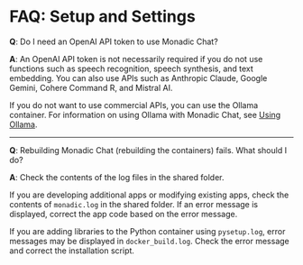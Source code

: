 # FAQ: Setup and Settings

**Q**: Do I need an OpenAI API token to use Monadic Chat?

**A**: An OpenAI API token is not necessarily required if you do not use functions such as speech recognition, speech synthesis, and text embedding. You can also use APIs such as Anthropic Claude, Google Gemini, Cohere Command R, and Mistral AI.

If you do not want to use commercial APIs, you can use the Ollama container. For information on using Ollama with Monadic Chat, see [Using Ollama](./ollama).

---

**Q**: Rebuilding Monadic Chat (rebuilding the containers) fails. What should I do?

**A**: Check the contents of the log files in the shared folder.

If you are developing additional apps or modifying existing apps, check the contents of `monadic.log` in the shared folder. If an error message is displayed, correct the app code based on the error message.

If you are adding libraries to the Python container using `pysetup.log`, error messages may be displayed in `docker_build.log`. Check the error message and correct the installation script.
